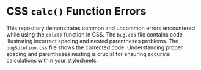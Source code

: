 # CSS `calc()` Function Errors
This repository demonstrates common and uncommon errors encountered while using the `calc()` function in CSS.  The `bug.css` file contains code illustrating incorrect spacing and nested parentheses problems. The `bugSolution.css` file shows the corrected code.  Understanding proper spacing and parentheses nesting is crucial for ensuring accurate calculations within your stylesheets.